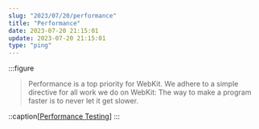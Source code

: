 ```yaml
---
slug: "2023/07/20/performance"
title: "Performance"
date: 2023-07-20 21:15:01
update: 2023-07-20 21:15:01
type: "ping"
---
```


:::figure
> Performance is a top priority for WebKit. We adhere to a simple directive for all work we do on WebKit: The way to make a program faster is to never let it get slower.

::caption[[Performance Testing](https://webkit.org/performance/)]
:::
